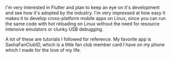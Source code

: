 I'm very interested in Flutter and plan to keep an eye on it's development and see how it's adopted by the industry. I'm very impressed at how easy it makes it to develop cross-platform mobile apps on Linux, since you can run the same code with hot reloading on Linux without the need for resource intensive emulators or clunky USB debugging.

A lot of these are tutorials I followed for reference. My favorite app is SashaFanClubID, which is a little fan club member card I have on my phone which I made for the love of my life.
